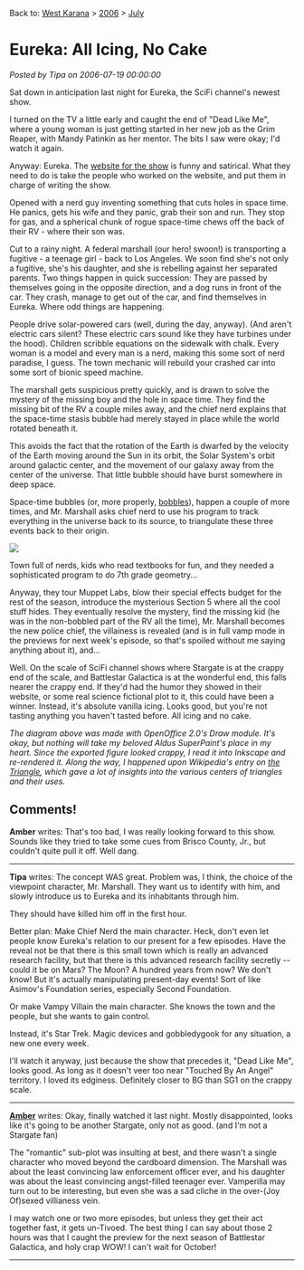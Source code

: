 Back to: [West Karana](/posts/westkarana.md) > [2006](/posts/2006/westkarana.md) > [July](./westkarana.md)
# Eureka: All Icing, No Cake

*Posted by Tipa on 2006-07-19 00:00:00*

Sat down in anticipation last night for Eureka, the SciFi channel's newest show.

I turned on the TV a little early and caught the end of "Dead Like Me", where a young woman is just getting started in her new job as the Grim Reaper, with Mandy Patinkin as her mentor. The bits I saw were okay; I'd watch it again.

Anyway: Eureka. The [website for the show](http://madeineureka.com) is funny and satirical. What they need to do is take the people who worked on the website, and put them in charge of writing the show.

Opened with a nerd guy inventing something that cuts holes in space time. He panics, gets his wife and they panic, grab their son and run. They stop for gas, and a spherical chunk of rogue space-time chews off the back of their RV - where their son was.

Cut to a rainy night. A federal marshall (our hero! swoon!) is transporting a fugitive - a teenage girl - back to Los Angeles. We soon find she's not only a fugitive, she's his daughter, and she is rebelling against her separated parents. Two things happen in quick succession: They are passed by themselves going in the opposite direction, and a dog runs in front of the car. They crash, manage to get out of the car, and find themselves in Eureka. Where odd things are happening.

People drive solar-powered cars (well, during the day, anyway). (And aren't electric cars silent? These electric cars sound like they have turbines under the hood). Children scribble equations on the sidewalk with chalk. Every woman is a model and every man is a nerd, making this some sort of nerd paradise, I guess. The town mechanic will rebuild your crashed car into some sort of bionic speed machine.

The marshall gets suspicious pretty quickly, and is drawn to solve the mystery of the missing boy and the hole in space time. They find the missing bit of the RV a couple miles away, and the chief nerd explains that the space-time stasis bubble had merely stayed in place while the world rotated beneath it.

This avoids the fact that the rotation of the Earth is dwarfed by the velocity of the Earth moving around the Sun in its orbit, the Solar System's orbit around galactic center, and the movement of our galaxy away from the center of the universe. That little bubble should have burst somewhere in deep space.

Space-time bubbles (or, more properly, [bobbles](http://en.wikipedia.org/wiki/Marooned_in_Realtime)), happen a couple of more times, and Mr. Marshall asks chief nerd to use his program to track everything in the universe back to its source, to triangulate these three events back to their origin.

![](../../../images/triangle.png)

Town full of nerds, kids who read textbooks for fun, and they needed a sophisticated program to do 7th grade geometry...

Anyway, they tour Muppet Labs, blow their special effects budget for the rest of the season, introduce the mysterious Section 5 where all the cool stuff hides. They eventually resolve the mystery, find the missing kid (he was in the non-bobbled part of the RV all the time), Mr. Marshall becomes the new police chief, the villainess is revealed (and is in full vamp mode in the previews for next week's episode, so that's spoiled without me saying anything about it), and...

Well. On the scale of SciFi channel shows where Stargate is at the crappy end of the scale, and Battlestar Galactica is at the wonderful end, this falls nearer the crappy end. If they'd had the humor they showed in their website, or some real science fictional plot to it, this could have been a winner. Instead, it's absolute vanilla icing. Looks good, but you're not tasting anything you haven't tasted before. All icing and no cake.

*The diagram above was made with OpenOffice 2.0's Draw module. It's okay, but nothing will take my beloved Aldus SuperPaint's place in my heart. Since the exported figure looked crappy, I read it into Inkscape and re-rendered it. Along the way, I happened upon Wikipedia's entry on [the Triangle](http://en.wikipedia.org/wiki/Triangle), which gave a lot of insights into the various centers of triangles and their uses.*
## Comments!

**Amber** writes: That's too bad, I was really looking forward to this show. Sounds like they tried to take some cues from Brisco County, Jr., but couldn't quite pull it off. Well dang.

---

**Tipa** writes: The concept WAS great. Problem was, I think, the choice of the viewpoint character, Mr. Marshall. They want us to identify with him, and slowly introduce us to Eureka and its inhabitants through him.

They should have killed him off in the first hour.

Better plan: Make Chief Nerd the main character. Heck, don't even let people know Eureka's relation to our present for a few episodes. Have the reveal not be that there is this small town which is really an advanced research facility, but that there is this advanced research facility secretly -- could it be on Mars? The Moon? A hundred years from now? We don't know! But it's actually manipulating present-day events! Sort of like Asimov's Foundation series, especially Second Foundation.

Or make Vampy Villain the main character. She knows the town and the people, but she wants to gain control. 

Instead, it's Star Trek. Magic devices and gobbledygook for any situation, a new one every week.

I'll watch it anyway, just because the show that precedes it, "Dead Like Me", looks good. As long as it doesn't veer too near "Touched By An Angel" territory. I loved its edginess. Definitely closer to BG than SG1 on the crappy scale.



---

**[Amber](http://ambernight.org)** writes: Okay, finally watched it last night. Mostly disappointed, looks like it's going to be another Stargate, only not as good. (and I'm not a Stargate fan)

The "romantic" sub-plot was insulting at best, and there wasn't a single character who moved beyond the cardboard dimension. The Marshall was about the least convincing law enforcement officer ever, and his daughter was about the least convincing angst-filled teenager ever. Vamperilla may turn out to be interesting, but even she was a sad cliche in the over-(Joy Of)sexed villianess vein.

I may watch one or two more episodes, but unless they get their act together fast, it gets un-Tivoed. The best thing I can say about those 2 hours was that I caught the preview for the next season of Battlestar Galactica, and holy crap WOW! I can't wait for October!

---

